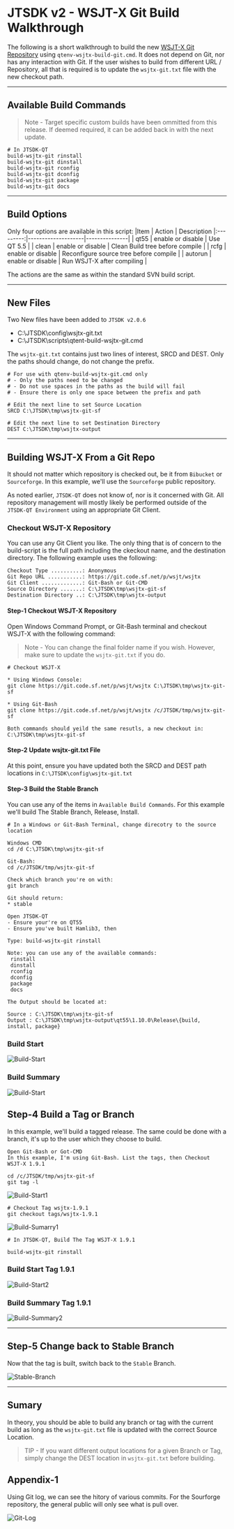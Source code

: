 # JTSDK v2 - WSJT-X Git Build Walkthrough
The following is a short walkthrough to build the new 
[WSJT-X Git Repository](https://sourceforge.net/p/wsjt/wsjtx/ci/stable/tree/) using `qtenv-wsjtx-build-git.cmd`.
It does not depend on Git, nor has any interaction with Git. If the
user wishes to build from different URL / Repository, all that is
required is to update the `wsjtx-git.txt` file with the new checkout
path. 

---

## Available Build Commands
>Note - Target specific custom builds have been ommitted from this release. If deemed required, it can be added back in with the next update.
```
# In JTSDK-QT
build-wsjtx-git rinstall
build-wsjtx-git dinstall
build-wsjtx-git rconfig
build-wsjtx-git dconfig
build-wsjtx-git package
build-wsjtx-git docs
```

---

## Build Options
Only four options are available in this script:
|Item       | Action             | Description
|:---------:|--------------------|---------------|
| qt55      | enable or disable  | Use QT 5.5    |
| clean     | enable or disable  | Clean Build tree before compile |
| rcfg      | enable or disable  | Reconfigure source tree before compile |
| autorun   | enable or disable  | Run WSJT-X after compiling |

The actions are the same as within the standard SVN build script. 

---

## New Files
Two New files have been added to `JTSDK v2.0.6`
* C:\JTSDK\config\wsjtx-git.txt
* C:\JTSDK\scripts\qtent-build-wsjtx-git.cmd

The `wsjtx-git.txt` contains just two lines of interest, SRCD and DEST. Only the paths should change, do not change the prefix.
```
# For use with qtenv-build-wsjtx-git.cmd only
# - Only the paths need to be changed
# - Do not use spaces in the paths as the build will fail
# - Ensure there is only one space between the prefix and path

# Edit the next line to set Source Location
SRCD C:\JTSDK\tmp\wsjtx-git-sf

# Edit the next line to set Destination Directory
DEST C:\JTSDK\tmp\wsjtx-output
```
---
## Building WSJT-X From a Git Repo
It should not matter which repository is checked out, be it from `Bibucket`
or `Sourceforge`. In this example, we'll use the `Sourceforge` public
repository.

As noted earlier, `JTSDK-QT` does not know of, nor is it concerned with
Git. All repository management will mostly likely be performed outside of
the `JTSDK-QT Environment` using an appropriate Git Client.

### Checkout WSJT-X Repository
You can use any Git Client you like. The only thing that is of concern to the
build-script is the full path including the ckeckout name, and the destination
directory. The following example uses the following:

```
Checkout Type ..........: Anonymous
Git Repo URL ...........: https://git.code.sf.net/p/wsjt/wsjtx 
Git Client .............: Git-Bash or Git-CMD
Source Directory .......: C:\JTSDK\tmp\wsjtx-git-sf
Destination Directory ..: C:\JTSDK\tmp\wsjtx-output
```

#### **Step-1 Checkout WSJT-X Repository**
Open Windows Command Prompt, or Git-Bash terminal and checkout WSJT-X with the
following command:

>Note - You can change the final folder name if you wish. However, make sure to
update the `wsjtx-git.txt` if you do.

```
# Checkout WSJT-X

* Using Windows Console:
git clone https://git.code.sf.net/p/wsjt/wsjtx C:\JTSDK\tmp\wsjtx-git-sf

* Using Git-Bash
git clone https://git.code.sf.net/p/wsjt/wsjtx /c/JTSDK/tmp/wsjtx-git-sf

Both commands should yeild the same resutls, a new checkout in: C:\JTSDK\tmp\wsjtx-git-sf

```
#### **Step-2 Update wsjtx-git.txt File**
At this point, ensure you have updated both the SRCD and DEST path locations
in `C:\JTSDK\config\wsjtx-git.txt`

#### **Step-3 Build the Stable Branch**
You can use any of the items in `Available Build Commands`. For this example
we'll build The Stable Branch, Release, Install.
```
# In a Windows or Git-Bash Terminal, change direcotry to the source location

Windows CMD
cd /d C:\JTSDK\tmp\wsjtx-git-sf

Git-Bash:
cd /c/JTSDK/tmp/wsjtx-git-sf

Check which branch you're on with:
git branch

Git should return:
* stable

Open JTSDK-QT
- Ensure your're on QT55
- Ensure you've built Hamlib3, then

Type: build-wsjtx-git rinstall

Note: you can use any of the available commands:
 rinstall
 dinstall
 rconfig
 dconfig
 package
 docs

The Output should be located at:

Source : C:\JTSDK\tmp\wsjtx-git-sf
Output : C:\JTSDK\tmp\wsjtx-output\qt55\1.10.0\Release\{build, install, package}

```

### **Build Start**
![Build-Start](images/wsjtx-git.1.png)

### **Build Summary**
![Build-Start](images/wsjtx-git.2.png)

## Step-4 Build a Tag or Branch
In this example, we'll build a tagged release. The same could be done with
a branch, it's up to the user which they choose to build.

```
Open Git-Bash or Got-CMD
In this example, I'm using Git-Bash. List the tags, then Checkout WSJT-X 1.9.1

cd /c/JTSDK/tmp/wsjtx-git-sf
git tag -l
```
![Build-Start1](images/wsjtx-git.3.png)

```
# Checkout Tag wsjtx-1.9.1
git checkout tags/wsjtx-1.9.1
```
![Build-Sumarry1](images/wsjtx-git.4.png)

```
# In JTSDK-QT, Build The Tag WSJT-X 1.9.1

build-wsjtx-git rinstall
```
### **Build Start Tag 1.9.1**
![Build-Start2](images/wsjtx-git.5.png)

### **Build Summary Tag 1.9.1**
![Build-Summary2](images/wsjtx-git.6.png)

---
## Step-5 Change back to Stable Branch
Now that the tag is built, switch back to the `Stable` Branch.

![Stable-Branch](images/wsjtx-git.7.png)

---
## Sumary
In theory, you should be able to build any branch or tag with the current build
as long as the `wsjtx-git.txt` file is updated with the correct Source Location.

>TIP - If you want different output locations for a given Branch or Tag,
simply change the DEST location in `wsjtx-git.txt` before building.


## Appendix-1
Using Git log, we can see the hitory of various commits. For the Sourforge
repository, the general public will only see what is pull over.

![Git-Log](images/wsjtx-git.8.png)









